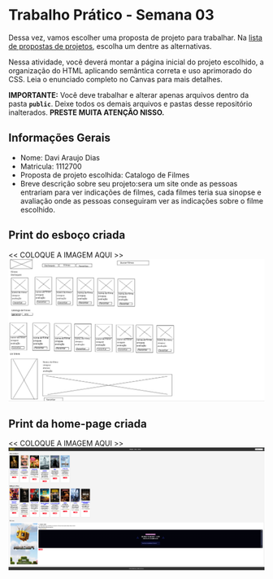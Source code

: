 # Trabalho Prático - Semana 03

Dessa vez, vamos escolher uma proposta de projeto para trabalhar. Na [lista de propostas de projetos](propostas-projetos.md), escolha um dentre as alternativas.

Nessa atividade, você deverá montar a página inicial do projeto escolhido, a organização do HTML aplicando semântica correta e uso aprimorado do CSS. Leia o enunciado completo no Canvas para mais detalhes.

**IMPORTANTE:** Você deve trabalhar e alterar apenas arquivos dentro da pasta **`public`**. Deixe todos os demais arquivos e pastas desse repositório inalterados. **PRESTE MUITA ATENÇÃO NISSO.**

## Informações Gerais

- Nome: Davi Araujo Dias
- Matricula: 1112700
- Proposta de projeto escolhida: Catalogo de Filmes 
- Breve descrição sobre seu projeto:sera um site onde as pessoas entrariam para ver indicações de filmes, cada filmes teria sua sinopse e avaliação onde as pessoas conseguiram ver as indicações sobre o filme escolhido.


## Print do esboço criada

<<  COLOQUE A IMAGEM AQUI >>
![esboço do projeto](esboço.png)

## Print da home-page criada

<<  COLOQUE A IMAGEM AQUI >>
![home page do site](homepage.png)
